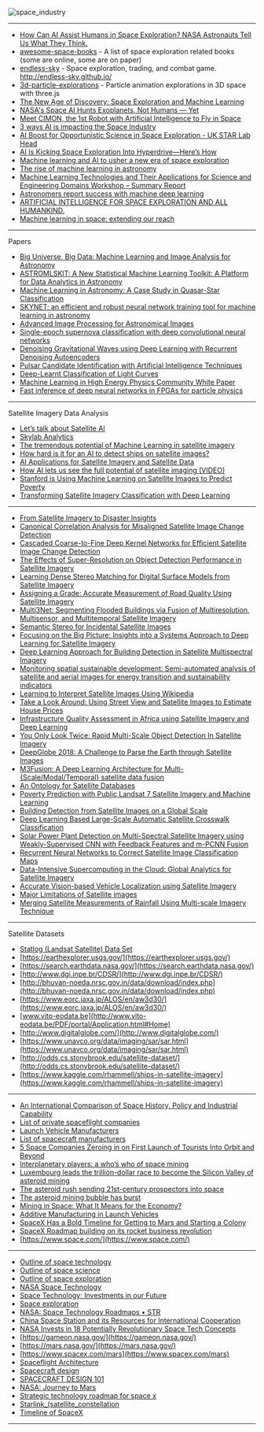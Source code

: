 


![space_industry](https://github.com/gopala-kr/a-week-in-wild-ai/blob/master/20-ai-in-space-research/img/space_industry.PNG)

----------------------

- [How Can AI Assist Humans in Space Exploration? NASA Astronauts Tell Us What They Think.](https://software.intel.com/en-us/blogs/2018/08/07/how-can-ai-assist-humans-in-space-exploration-nasa-astronauts-tell-us-what-they)
- [awesome-space-books](https://github.com/Hunter-Github/awesome-space-books) - A list of space exploration related books (some are online, some are on paper)
- [endless-sky](https://github.com/endless-sky/endless-sky) - Space exploration, trading, and combat game. http://endless-sky.github.io/
- [3d-particle-explorations](https://tympanus.net/Development/3d-particle-explorations/) - Particle animation explorations in 3D space with three.js
- [The New Age of Discovery: Space Exploration and Machine Learning](https://medium.com/syncedreview/the-new-age-of-discovery-space-exploration-and-machine-learning-64883f7dc7f9)
- [NASA's Space AI Hunts Exoplanets, Not Humans — Yet](https://www.space.com/40711-artificial-intelligence-space-and-humanity.html)
- [Meet CIMON, the 1st Robot with Artificial Intelligence to Fly in Space](https://www.space.com/41041-artificial-intelligence-cimon-space-exploration.html)
- [3 ways AI is impacting the Space Industry](https://towardsdatascience.com/3-ways-ai-is-impacting-the-space-industry-10fee17ef08f)
- [AI Boost for Opportunistic Science in Space Exploration - UK STAR Lab Head](https://sputniknews.com/analysis/201810051068622418-artificial-intelligence-space-exploration/)
- [AI Is Kicking Space Exploration Into Hyperdrive—Here’s How](https://singularityhub.com/2018/10/07/ais-kicking-space-exploration-into-hyperdrive-heres-how/#sm.0001aunh4f6r1d4uqjz24tc9h6xoq)
- [Machine learning and AI to usher a new era of space exploration](https://www.geospatialworld.net/blogs/machine-learning-new-era-of-space/)
- [The rise of machine learning in astronomy](https://phys.org/news/2018-09-machine-astronomy.html)
- [Machine Learning Technologies and Their
Applications for Science and Engineering
Domains Workshop – Summary Report](https://ntrs.nasa.gov/archive/nasa/casi.ntrs.nasa.gov/20170000679.pdf)
- [Astronomers report success with machine deep learning](https://earthsky.org/space/machine-deep-learning-2-astronomy-studies)
- [ARTIFICIAL INTELLIGENCE FOR
SPACE EXPLORATION AND ALL HUMANKIND. ](https://cpaess.ucar.edu/sites/default/files/heliophysics/resources/presentations/2018_Guhathakurta.pdf)
- [Machine learning in space: extending our reach](https://www.semanticscholar.org/paper/Machine-learning-in-space%3A-extending-our-reach-McGovern-Wagstaff/b564107c412bce2cae9f4793769e014f1dd8c16a)

---------------

Papers

- [Big Universe, Big Data: Machine Learning and Image Analysis for Astronomy](https://arxiv.org/abs/1704.04650v1)
- [ASTROMLSKIT: A New Statistical Machine Learning Toolkit: A Platform for Data Analytics in Astronomy](https://arxiv.org/abs/1504.07865v1)
- [Machine Learning in Astronomy: A Case Study in Quasar-Star Classification](https://arxiv.org/abs/1804.05051v1)
- [SKYNET: an efficient and robust neural network training tool for machine learning in astronomy](https://arxiv.org/abs/1309.0790v2)
- [Advanced Image Processing for Astronomical Images](https://arxiv.org/abs/1812.09702v1)
- [Single-epoch supernova classification with deep convolutional neural networks](https://arxiv.org/abs/1711.11526v1)
- [Denoising Gravitational Waves using Deep Learning with Recurrent Denoising Autoencoders](https://arxiv.org/abs/1711.09919v1)
- [Pulsar Candidate Identification with Artificial Intelligence Techniques](https://arxiv.org/abs/1711.10339v1)
- [Deep-Learnt Classification of Light Curves](https://arxiv.org/abs/1709.06257v1)
- [Machine Learning in High Energy Physics Community White Paper](https://arxiv.org/abs/1807.02876v1)
- [Fast inference of deep neural networks in FPGAs for particle physics](https://arxiv.org/abs/1804.06913v3)



------------

Satellite Imagery Data Analysis

- [Let’s talk about Satellite AI](https://www.spaceknow.com/satellite-ai/)
- [Skylab Analytics](http://skylabanalytics.com/)
- [The tremendous potential of Machine Learning in satellite imagery](https://www.geospatialworld.net/blogs/machine-learning-in-satellite-imagery/)
- [How hard is it for an AI to detect ships on satellite images?](https://medium.com/earthcube-stories/how-hard-it-is-for-an-ai-to-detect-ships-on-satellite-images-7265e34aadf0)
- [AI Applications for Satellite Imagery and Satellite Data](https://emerj.com/ai-sector-overviews/ai-applications-for-satellite-imagery-and-data/)
- [How AI lets us see the full potential of satellite imaging (VIDEO)](https://news.itu.int/ai-satellite-images/)
- [Stanford is Using Machine Learning on Satellite Images to Predict Poverty](https://www.analyticsvidhya.com/blog/2018/02/stanford-using-machine-learning-satellite-images-predict-poverty/)
- [Transforming Satellite Imagery Classification with Deep Learning](https://www.gislounge.com/transforming-satellite-imagery-classification-deep-learning/)


-----------------

- [From Satellite Imagery to Disaster Insights](https://arxiv.org/abs/1812.07033v1)
- [Canonical Correlation Analysis for Misaligned Satellite Image Change Detection](https://arxiv.org/abs/1812.09280v1)
- [Cascaded Coarse-to-Fine Deep Kernel Networks for Efficient Satellite Image Change Detection](https://arxiv.org/abs/1812.09119v1)
- [The Effects of Super-Resolution on Object Detection Performance in Satellite Imagery](https://arxiv.org/abs/1812.04098v2)
- [Learning Dense Stereo Matching for Digital Surface Models from Satellite Imagery](https://arxiv.org/abs/1811.03535v2)
- [Assigning a Grade: Accurate Measurement of Road Quality Using Satellite Imagery](https://arxiv.org/abs/1812.01699v2)
- [Multi3Net: Segmenting Flooded Buildings via Fusion of Multiresolution, Multisensor, and Multitemporal Satellite Imagery](https://arxiv.org/abs/1812.01756v1)
- [Semantic Stereo for Incidental Satellite Images](https://arxiv.org/abs/1811.08739v1)
- [Focusing on the Big Picture: Insights into a Systems Approach to Deep Learning for Satellite Imagery](https://arxiv.org/abs/1811.04893v1)
- [Deep Learning Approach for Building Detection in Satellite Multispectral Imagery](https://arxiv.org/abs/1811.04247v1)
- [Monitoring spatial sustainable development: Semi-automated analysis of satellite and aerial images for energy transition and sustainability indicators](https://arxiv.org/abs/1810.04881v1)
- [Learning to Interpret Satellite Images Using Wikipedia](https://arxiv.org/abs/1809.10236v1)
- [Take a Look Around: Using Street View and Satellite Images to Estimate House Prices](https://arxiv.org/abs/1807.07155v1)
- [Infrastructure Quality Assessment in Africa using Satellite Imagery and Deep Learning](https://arxiv.org/abs/1806.00894v1)
- [You Only Look Twice: Rapid Multi-Scale Object Detection In Satellite Imagery](https://arxiv.org/abs/1805.09512v1)
- [DeepGlobe 2018: A Challenge to Parse the Earth through Satellite Images](https://arxiv.org/abs/1805.06561v1)
- [M3Fusion: A Deep Learning Architecture for Multi-{Scale/Modal/Temporal} satellite data fusion](https://arxiv.org/abs/1803.01945v1)
- [An Ontology for Satellite Databases](https://arxiv.org/abs/1801.02940v1)
- [Poverty Prediction with Public Landsat 7 Satellite Imagery and Machine Learning](https://arxiv.org/abs/1711.03654v1)
- [Building Detection from Satellite Images on a Global Scale](https://arxiv.org/abs/1707.08952v1)
- [Deep Learning Based Large-Scale Automatic Satellite Crosswalk Classification](https://arxiv.org/abs/1706.09302v2)
- [Solar Power Plant Detection on Multi-Spectral Satellite Imagery using Weakly-Supervised CNN with Feedback Features and m-PCNN Fusion](https://arxiv.org/abs/1704.06410v2)
- [Recurrent Neural Networks to Correct Satellite Image Classification Maps](https://arxiv.org/abs/1608.03440v3)
- [Data-Intensive Supercomputing in the Cloud: Global Analytics for Satellite Imagery](https://arxiv.org/abs/1702.03935v1)
- [Accurate Vision-based Vehicle Localization using Satellite Imagery](https://arxiv.org/abs/1510.09171v1)
- [Major Limitations of Satellite images](https://arxiv.org/abs/1307.2434v1)
- [Merging Satellite Measurements of Rainfall Using Multi-scale Imagery Technique](https://arxiv.org/abs/1304.3406v1)

---------------
Satellite Datasets

- [Statlog (Landsat Satellite) Data Set ](https://archive.ics.uci.edu/ml/datasets/Statlog+(Landsat+Satellite))
- [https://earthexplorer.usgs.gov/](https://earthexplorer.usgs.gov/)
- [https://search.earthdata.nasa.gov/](https://search.earthdata.nasa.gov/)
- [http://www.dgi.inpe.br/CDSR/](http://www.dgi.inpe.br/CDSR/)
- [http://bhuvan-noeda.nrsc.gov.in/data/download/index.php](http://bhuvan-noeda.nrsc.gov.in/data/download/index.php)
- [https://www.eorc.jaxa.jp/ALOS/en/aw3d30/](https://www.eorc.jaxa.jp/ALOS/en/aw3d30/)
- [www.vito-eodata.be](http://www.vito-eodata.be/PDF/portal/Application.html#Home)
- [http://www.digitalglobe.com/](http://www.digitalglobe.com/)
- [https://www.unavco.org/data/imaging/sar/sar.html](https://www.unavco.org/data/imaging/sar/sar.html)
- [http://odds.cs.stonybrook.edu/satellite-dataset/](http://odds.cs.stonybrook.edu/satellite-dataset/)
- [https://www.kaggle.com/rhammell/ships-in-satellite-imagery](https://www.kaggle.com/rhammell/ships-in-satellite-imagery)

------------
- [An International Comparison of Space History,
Policy and Industrial Capability](https://www.nasa.gov/pdf/500393main_TA01-LaunchPropulsion-DRAFT-Nov2010-A.pdf)
- [List of private spaceflight companies](https://en.wikipedia.org/wiki/List_of_private_spaceflight_companies)
- [Launch Vehicle Manufacturers](http://www.satellite-links.com/index.php/launch-vehicle-manufacturers)
- [List of spacecraft manufacturers](https://en.wikipedia.org/wiki/List_of_spacecraft_manufacturers)
- [5 Space Companies Zeroing in on First Launch of Tourists Into Orbit and Beyond](https://singularityhub.com/2018/05/10/5-space-companies-zeroing-in-on-first-launch-of-tourists-into-orbit-and-beyond/#sm.001834va21c6cf5ixwm27qvm7zp6b)
- [Interplanetary players: a who’s who of space mining](https://www.ft.com/content/fb420788-72d1-11e7-93ff-99f383b09ff9)
- [Luxembourg leads the trillion-dollar race to become the Silicon Valley of asteroid mining](https://www.cnbc.com/2018/04/16/luxembourg-vies-to-become-the-silicon-valley-of-asteroid-mining.html)
- [The asteroid rush sending 21st-century prospectors into space](https://www.theguardian.com/science/2018/jun/09/asteroid-mining-space-prospectors-precious-resources-fuelling-future-among-stars)
- [The asteroid mining bubble has burst](http://www.thespacereview.com/article/3633/1)
- [Mining in Space: What It Means for the Economy?](https://interestingengineering.com/mining-in-space-what-it-means-for-the-economy)
- [Additive Manufacturing in Launch Vehicles](http://www.spacetechasia.com/additive-manufacturing-in-launch-vehicles/)
- [SpaceX Has a Bold Timeline for Getting to Mars and Starting a Colony](https://www.inverse.com/article/51291-spacex-here-s-the-timeline-for-getting-to-mars-and-starting-a-colony)
- [SpaceX Roadmap building on its rocket business revolution](https://www.nasaspaceflight.com/2014/07/spacex-roadmap-rocket-business-revolution/)
- [https://www.space.com/](https://www.space.com/)

-------
- [Outline of space technology](https://en.wikipedia.org/wiki/Outline_of_space_technology)
- [Outline of space science](https://en.wikipedia.org/wiki/Outline_of_space_science)
- [Outline of space exploration](https://en.wikipedia.org/wiki/Outline_of_space_exploration)
- [NASA Space Technology](https://www.nasa.gov/topics/technology/videos/index.html)
- [Space Technology: Investments in our Future ](https://www.nasa.gov/pdf/527871main_Space_Tech_FY12_Overview_external_vers3.pdf)
- [Space exploration](https://www.britannica.com/science/space-exploration)
- [NASA: Space Technology Roadmaps • STR](https://www.nasa.gov/pdf/501627main_TASR-TABS_Foldouts-A.pdf)
- [China Space Station and its Resources for International Cooperation](http://english.csu.cas.cn/News_Event/pictures/201805/W020180530540318938248.pdf)
- [NASA Invests in 18 Potentially Revolutionary Space Tech Concepts](https://www.nasa.gov/press-release/nasa-invests-in-18-potentially-revolutionary-space-tech-concepts)
- [https://gameon.nasa.gov/](https://gameon.nasa.gov/)
- [https://mars.nasa.gov/](https://mars.nasa.gov/)
- [https://www.spacex.com/mars](https://www.spacex.com/mars)
- [Spaceflight Architecture](https://www.nasa.gov/content/spaceflight-architecture)
- [Spacecraft design](https://en.wikipedia.org/wiki/Spacecraft_design)
- [SPACECRAFT DESIGN 101](https://www.gaia.com/article/spacecraft-design-101)
- [NASA:  Journey to Mars](https://www.nasa.gov/sites/default/files/atoms/files/journey-to-mars-next-steps-20151008_508.pdf)
- [Strategic technology roadmap for space x](https://www.slideshare.net/carlesdebart/strategic-technology-roadmap-for-space-x)
- [Starlink_(satellite_constellation](https://en.wikipedia.org/wiki/Starlink_(satellite_constellation))
- [Timeline of SpaceX](https://timelines.issarice.com/wiki/Timeline_of_SpaceX)

--------------
